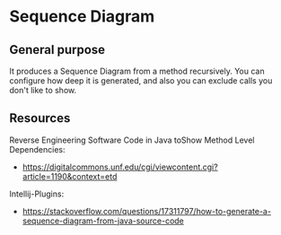 # Sequence Diagram

## General purpose

It produces a Sequence Diagram from a method recursively. 
You can configure how deep it is generated, 
and also you can exclude calls you don't like to show.

## Resources

Reverse Engineering Software Code in Java toShow Method Level Dependencies:
- https://digitalcommons.unf.edu/cgi/viewcontent.cgi?article=1190&context=etd

Intellij-Plugins:
- https://stackoverflow.com/questions/17311797/how-to-generate-a-sequence-diagram-from-java-source-code

